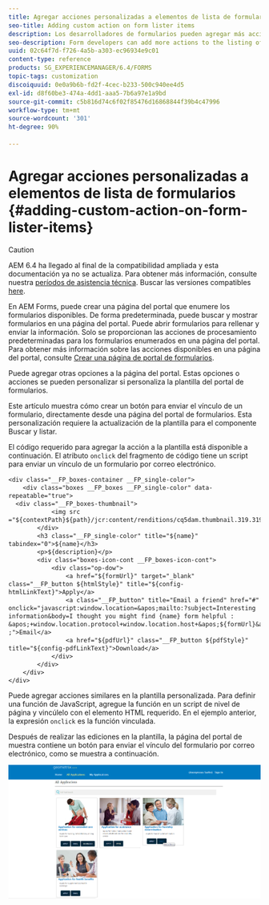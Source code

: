 ```yaml
---
title: Agregar acciones personalizadas a elementos de lista de formularios
seo-title: Adding custom action on form lister items
description: Los desarrolladores de formularios pueden agregar más acciones a la lista de formularios de la página del portal de formularios. De forma predeterminada, la lista de formularios le permite acceder al formulario, rellenarlo y enviarlo.
seo-description: Form developers can add more actions to the listing of forms on the forms portal page. By default, the form listing allows you to access the form, fill it, and submit it.
uuid: 02c64f7d-f726-4a5b-a303-ec96934e9c01
content-type: reference
products: SG_EXPERIENCEMANAGER/6.4/FORMS
topic-tags: customization
discoiquuid: 0e0a9b6b-fd2f-4cec-b233-500c940ee4d5
exl-id: d8f60be3-474a-4dd1-aaa5-7b6a97e1a9bd
source-git-commit: c5b816d74c6f02f85476d16868844f39b4c47996
workflow-type: tm+mt
source-wordcount: '301'
ht-degree: 90%

---
```


# Agregar acciones personalizadas a elementos de lista de formularios {#adding-custom-action-on-form-lister-items}

>[!CAUTION]
>
>AEM 6.4 ha llegado al final de la compatibilidad ampliada y esta documentación ya no se actualiza. Para obtener más información, consulte nuestra [períodos de asistencia técnica](https://helpx.adobe.com/es/support/programs/eol-matrix.html). Buscar las versiones compatibles [here](https://experienceleague.adobe.com/docs/).

En AEM Forms, puede crear una página del portal que enumere los formularios disponibles. De forma predeterminada, puede buscar y mostrar formularios en una página del portal. Puede abrir formularios para rellenar y enviar la información. Solo se proporcionan las acciones de procesamiento predeterminadas para los formularios enumerados en una página del portal. Para obtener más información sobre las acciones disponibles en una página del portal, consulte [Crear una página de portal de formularios](/help/forms/using/creating-form-portal-page.md).

Puede agregar otras opciones a la página del portal. Estas opciones o acciones se pueden personalizar si personaliza la plantilla del portal de formularios.

Este artículo muestra cómo crear un botón para enviar el vínculo de un formulario, directamente desde una página del portal de formularios. Esta personalización requiere la actualización de la plantilla para el componente Buscar y listar.

El código requerido para agregar la acción a la plantilla está disponible a continuación. El atributo `onclick` del fragmento de código tiene un script para enviar un vínculo de un formulario por correo electrónico.

```mxml
<div class="__FP_boxes-container __FP_single-color">
    <div class="boxes __FP_boxes __FP_single-color" data-repeatable="true">
  <div class="__FP_boxes-thumbnail">
            <img src ="${contextPath}${path}/jcr:content/renditions/cq5dam.thumbnail.319.319.png">
        </div>
        <h3 class="__FP_single-color" title="${name}" tabindex="0">${name}</h3>
        <p>${description}</p>
        <div class="boxes-icon-cont __FP_boxes-icon-cont">
            <div class="op-dow">
                <a href="${formUrl}" target="_blank" class="__FP_button ${htmlStyle}" title="${config-htmlLinkText}">Apply</a>
                <a class="__FP_button" title="Email a friend" href="#" onclick="javascript:window.location=&apos;mailto:?subject=Interesting information&body=I thought you might find {name} form helpful :  &apos;+window.location.protocol+window.location.host+&apos;${formUrl}&apos; ;">Email</a>
                <a href="${pdfUrl}" class="__FP_button ${pdfStyle}" title="${config-pdfLinkText}">Download</a>
            </div>
        </div>
    </div>
</div>
```

Puede agregar acciones similares en la plantilla personalizada. Para definir una función de JavaScript, agregue la función en un script de nivel de página y vincúlelo con el elemento HTML requerido. En el ejemplo anterior, la expresión `onclick` es la función vinculada.

Después de realizar las ediciones en la plantilla, la página del portal de muestra contiene un botón para enviar el vínculo del formulario por correo electrónico, como se muestra a continuación.

![correo electrónico](assets/email.png)

